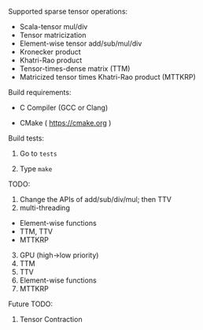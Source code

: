 Supported sparse tensor operations:

* Scala-tensor mul/div
* Tensor matricization
* Element-wise tensor add/sub/mul/div
* Kronecker product
* Khatri-Rao product
* Tensor-times-dense matrix (TTM)
* Matricized tensor times Khatri-Rao product (MTTKRP)

Build requirements:

- C Compiler (GCC or Clang)

- CMake ( https://cmake.org )


Build tests:

1. Go to `tests`

2. Type `make`

TODO:

1. Change the APIs of add/sub/div/mul; then TTV
2. multi-threading
  * Element-wise functions
  * TTM, TTV
  * MTTKRP
3. GPU (high->low priority)
  1. TTM
  2. TTV
  3. Element-wise functions
  4. MTTKRP

Future TODO:

1. Tensor Contraction
